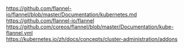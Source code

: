 >
https://github.com/flannel-io/flannel/blob/master/Documentation/kubernetes.md  
https://github.com/flannel-io/flannel  
https://github.com/coreos/flannel/blob/master/Documentation/kube-flannel.yml  
https://kubernetes.io/zh/docs/concepts/cluster-administration/addons  
